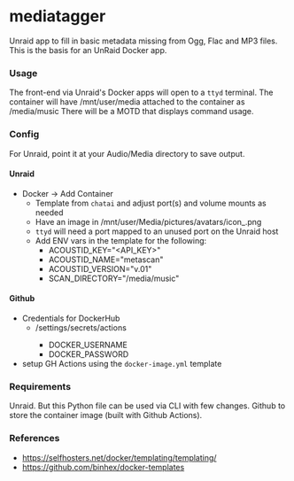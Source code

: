 # mediatagger
Unraid app to fill in basic metadata missing from Ogg, Flac and MP3 files.
This is the basis for an UnRaid Docker app.

### Usage
The front-end via Unraid's Docker apps will open to a `ttyd` terminal.
The container will have /mnt/user/media attached to the container as /media/music
There will be a MOTD that displays command usage.

### Config
For Unraid, point it at your Audio/Media directory to save output.

#### Unraid
- Docker -> Add Container
  - Template from `chatai` and adjust port(s) and volume mounts as needed
  - Have an image in /mnt/user/Media/pictures/avatars/icon_<name>.png
  - `ttyd` will need a port mapped to an unused port on the Unraid host
  - Add ENV vars in the template for the following:
    - ACOUSTID_KEY="<API_KEY>"
    - ACOUSTID_NAME="metascan"
    - ACOUSTID_VERSION="v.01"
    - SCAN_DIRECTORY="/media/music"

#### Github
- Credentials for DockerHub
  - <repo>/settings/secrets/actions
    - DOCKER_USERNAME
    - DOCKER_PASSWORD
- setup GH Actions using the `docker-image.yml` template

### Requirements
Unraid.  But this Python file can be used via CLI with few changes.
Github to store the container image (built with Github Actions).


### References
- https://selfhosters.net/docker/templating/templating/
- https://github.com/binhex/docker-templates


